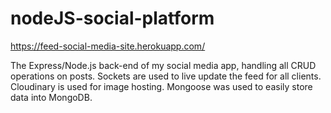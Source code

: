 # nodeJS-social-platform

https://feed-social-media-site.herokuapp.com/

The Express/Node.js back-end of my social media app, handling all CRUD operations on posts. Sockets are used to live update the feed for all clients. Cloudinary is used for image hosting. Mongoose was used to easily store data into MongoDB.
